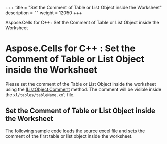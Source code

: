 +++
title = "Set the Comment of Table or List Object inside the Worksheet" 
description = "" 
weight = 12050 
+++

Aspose.Cells for C++ : Set the Comment of Table or List Object inside the Worksheet  

# Aspose.Cells for C++ : Set the Comment of Table or List Object inside the Worksheet


Please set the comment of the Table or List Object inside the worksheet using the [IListObject.Comment](https://apireference.aspose.com/cpp/cells/class/aspose.cells.tables.i_list_object/#a55d8e5ca32c591d67143c99dc9972b0d) method. The comment will be visible inside the `xl/tables/tableName.xml` file.

## Set the Comment of Table or List Object inside the Worksheet

The following sample code loads the source excel file and sets the comment of the first table or list object inside the worksheet.

